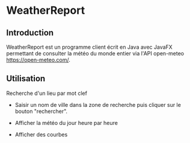 # WeatherReport

## Introduction

WeatherReport est un programme client écrit en Java avec JavaFX permettant de consulter la météo du monde entier via l'API open-meteo https://open-meteo.com/.

## Utilisation

Recherche d'un lieu par mot clef 


- Saisir un nom de ville dans la zone de recherche puis cliquer sur le bouton "rechercher".

- Afficher la météo du jour heure par heure

- Afficher des courbes
